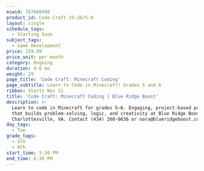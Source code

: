 ```yaml
---
ecwid: 767680490
product_id: Code-Craft-25-2Gr5-6
layout: single
schedule_tags:
  - Starting Soon
subject_tags:
  - Game Development
price: 159.99
price_unit: per month
category: Ongoing
duration: 4-6 mo
weight: 29
page_title: 'Code Craft: Minecraft Coding'
page_subtitle: Learn to Code in Minecraft! Grades 5 and 6
ribbon: Starts Nov 11
title: 'Code Craft: Minecraft Coding | Blue Ridge Boost'
description: >-
  Learn to code in Minecraft for grades 5–6. Engaging, project-based programming
  that builds problem-solving, logic, and creativity at Blue Ridge Boost.
  Charlottesville, VA. Contact (434) 260-0636 or nora@blueridgeboost.com .
day_tags:
  - Tue
grade_tags:
  - 5th
  - 6th
start_time: 5:30 PM
end_time: 6:30 PM
---
```


